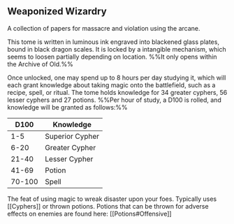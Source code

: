 ## Weaponized Wizardry
A collection of papers for massacre and violation using the arcane.  

This tome is written in luminous ink engraved into blackened glass plates, bound in black dragon scales. It is locked by a intangible mechanism, which seems to loosen partially depending on location. 
%%It only opens within the Archive of Old.%% 

Once unlocked, one may spend up to 8 hours per day studying it, which will each grant knowledge about taking magic onto the battlefield, such as a recipe, spell, or ritual. 
The tome holds knowledge for 34 greater cyphers, 56 lesser cyphers and 27 potions. 
%%Per hour of study, a D100 is rolled, and knowledge will be granted as follows:%%

D100 |  Knowledge 
 -- | --
 1-5 | Superior Cypher
 6-20 | Greater Cypher
 21-40 | Lesser Cypher
 41-69 | Potion
 70-100 | Spell

The feat of using magic to wreak disaster upon your foes. 
Typically uses [[Cyphers]] or thrown potions. 
Potions that can be thrown for adverse effects on enemies are found here:
[[Potions#Offensive]]